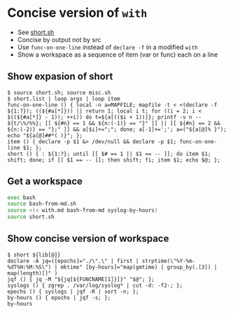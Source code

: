 # Concise version of `with`

- See [short.sh][]
- Concise by output not by src
- Use `func-on-one-line` instead of `declare -f` in a modified `with`
- Show a workspace as a sequence of item (var or func) each on a line

## Show expasion of short

```console
$ source short.sh; source misc.sh
$ short.list | loop args | loop item
func-on-one-line () { local -n a=MAPFILE; mapfile -t < <(declare -f ${1:?}); ((${#a[*]})) || return 1; local i t; for ((i = 2; i < $((${#a[*]} - 1)); ++i)) do t=${a[(($i + 1))]}; printf -v n -- ${t/\%/%%}; [[ ${#n} == 1 && ${n:(-1)} == "}" ]] || [[ ${#n} == 2 && ${n:(-2)} == "};" ]] && a[$i]+=";"; done; a[-1]+=';'; a=("${a[@]% }"); echo "${a[@]##*( )}"; };
item () { declare -p $1 &> /dev/null && declare -p $1; func-on-one-line $1; };
short () { : ${1:?}; until [[ $# == 1 || $1 == -- ]]; do item $1; shift; done; if [[ $1 == -- ]]; then shift; fi; item $1; echo $@; };
```

## Get a workspace

```bash
exec bash
source bash-from-md.sh
source <(< with.md bash-from-md syslog-by-hours)
source short.sh
```

## Show concise version of workspace

```console
$ short ${lib[@]}
declare -A jq=([epochs]="./\".\" | first | strptime(\"%Y-%m-%dT%H:%M:%S\") | mktime" [by-hours]="map(gmtime) | group_by(.[3]) | map(length)[]" )
jqf () { jq -M "${jq[${FUNCNAME[1]}]}" "$@"; };
syslogs () { zgrep . /var/log/syslog* | cut -d: -f2-; };
epochs () { syslogs | jqf -R | sort -n; };
by-hours () { epochs | jqf -s; };
by-hours
```

[short.sh]: short.sh "sibling file"
